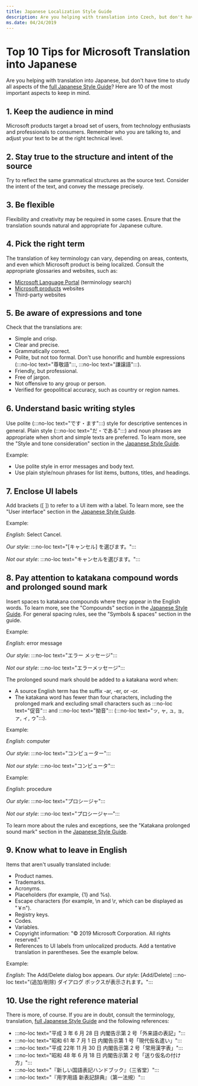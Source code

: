 ```yaml
---
title: Japanese Localization Style Guide
description: Are you helping with translation into Czech, but don't have time to study all aspects of the Japanese Style Guide? Here are the ten most important aspects.
ms.date: 04/24/2019
---
```


# Top 10 Tips for Microsoft Translation into Japanese

Are you helping with translation into Japanese, but don't have time to study all aspects of the [full Japanese Style Guide](https://www.microsoft.com/ja-jp/language/StyleGuides)? Here are 10 of the most important aspects to keep in mind.

## 1. Keep the audience in mind

Microsoft products target a broad set of users, from technology enthusiasts and professionals to consumers. Remember who you are talking to, and adjust your text to be at the right technical level.

## 2. Stay true to the structure and intent of the source

Try to reflect the same grammatical structures as the source text. Consider the intent of the text, and convey the message precisely.

## 3. Be flexible

Flexibility and creativity may be required in some cases. Ensure that the translation sounds natural and appropriate for Japanese culture.

## 4. Pick the right term

The translation of key terminology can vary, depending on areas, contexts, and even which Microsoft product is being localized. Consult the appropriate glossaries and websites, such as:

- [Microsoft Language Portal](https://www.microsoft.com/ja-jp/language/) (terminology search)
- [Microsoft products](https://www.microsoft.com/ja-jp/) websites
- Third-party websites

## 5. Be aware of expressions and tone

Check that the translations are:

- Simple and crisp.
- Clear and precise.
- Grammatically correct.
- Polite, but not too formal. Don't use honorific and humble expressions (:::no-loc text="尊敬語":::, :::no-loc text="謙譲語":::).
- Friendly, but professional.
- Free of jargon.
- Not offensive to any group or person.
- Verified for geopolitical accuracy, such as country or region names.

## 6. Understand basic writing styles

Use polite (:::no-loc text="です・ます":::) style for descriptive sentences in general. Plain style (:::no-loc text="だ・である":::) and noun phrases are appropriate when short and simple texts are preferred. To learn more, see the "Style and tone consideration" section in the [Japanese Style Guide](https://www.microsoft.com/ja-jp/language/StyleGuides).

Example:

- Use polite style in error messages and body text.
- Use plain style/noun phrases for list items, buttons, titles, and headings.

## 7. Enclose UI labels

Add brackets ([ ]) to refer to a UI item with a label. To learn more, see the "User interface" section in the [Japanese Style Guide](https://www.microsoft.com/ja-jp/language/StyleGuides).

Example:

_English_: Select Cancel.

_Our style_: :::no-loc text="[キャンセル] を選びます。":::

_Not our style_: :::no-loc text="キャンセルを選びます。":::

## 8. Pay attention to katakana compound words and prolonged sound mark

Insert spaces to katakana compounds where they appear in the English words. To learn more, see the "Compounds" section in the [Japanese Style Guide](https://www.microsoft.com/ja-jp/language/StyleGuides). For general spacing rules, see the "Symbols & spaces" section in the guide.

Example:

_English_: error message

_Our style_: :::no-loc text="エラー メッセージ":::

_Not our style_: :::no-loc text="エラーメッセージ":::

The prolonged sound mark should be added to a katakana word when:

- A source English term has the suffix -ar, -er, or -or.
- The katakana word has fewer than four characters, including the prolonged mark and excluding small characters such as :::no-loc text="促音"::: and :::no-loc text="拗音"::: (:::no-loc text="ッ, ャ, ュ, ョ, ァ, ィ, ゥ":::).

Example:

_English_: computer

_Our style_: :::no-loc text="コンピューター":::

_Not our style_: :::no-loc text="コンピュータ":::

Example:

_English_: procedure

_Our style_: :::no-loc text="プロシージャ":::

_Not our style_: :::no-loc text="プロシージャ―":::

To learn more about the rules and exceptions, see the "Katakana prolonged sound mark" section in the [Japanese Style Guide](https://www.microsoft.com/ja-jp/language/StyleGuides).

## 9. Know what to leave in English

Items that aren't usually translated include:

- Product names.
- Trademarks.
- Acronyms.
- Placeholders (for example, {1} and %s).
- Escape characters (for example, \n and \r, which can be displayed as "￥n").
- Registry keys.
- Codes.
- Variables.
- Copyright information: "&copy; 2019 Microsoft Corporation. All rights reserved."
- References to UI labels from unlocalized products. Add a tentative translation in parentheses. See the example below.

Example:

_English_: The Add/Delete dialog box appears.
_Our style_: [Add/Delete] :::no-loc text="(追加/削除) ダイアログ ボックスが表示されます。":::

## 10. Use the right reference material

There is more, of course. If you are in doubt, consult the terminology, translation, [full Japanese Style Guide](https://www.microsoft.com/ja-jp/language/StyleGuides) and the following references:

- :::no-loc text="平成 3 年 6 月 28 日 内閣告示第 2 号「外来語の表記」":::
- :::no-loc text="昭和 61 年 7 月 1 日 内閣告示第 1 号「現代仮名遣い」":::
- :::no-loc text="平成 22年 11 月 30 日 内閣告示第 2 号「常用漢字表」":::
- :::no-loc text="昭和 48 年 6 月 18 日 内閣告示第 2 号「送り仮名の付け方」":::
- :::no-loc text="『新しい国語表記ハンドブック』（三省堂）":::
- :::no-loc text="『用字用語 新表記辞典』（第一法規）":::
